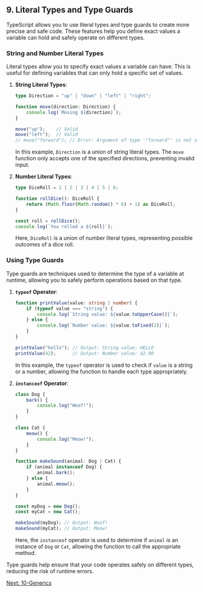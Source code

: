 ## 9. Literal Types and Type Guards

TypeScript allows you to use literal types and type guards to create more precise and safe code. These features help you define exact values a variable can hold and safely operate on different types.

### String and Number Literal Types

Literal types allow you to specify exact values a variable can have. This is useful for defining variables that can only hold a specific set of values.

1. **String Literal Types**:

   ```typescript
   type Direction = "up" | "down" | "left" | "right";

   function move(direction: Direction) {
       console.log(`Moving ${direction}`);
   }

   move("up");    // Valid
   move("left");  // Valid
   // move("forward"); // Error: Argument of type '"forward"' is not assignable to parameter of type 'Direction'.
   ```

   In this example, `Direction` is a union of string literal types. The `move` function only accepts one of the specified directions, preventing invalid input.

2. **Number Literal Types**:

   ```typescript
   type DiceRoll = 1 | 2 | 3 | 4 | 5 | 6;

   function rollDice(): DiceRoll {
       return (Math.floor(Math.random() * 6) + 1) as DiceRoll;
   }

   const roll = rollDice();
   console.log(`You rolled a ${roll}`);
   ```

   Here, `DiceRoll` is a union of number literal types, representing possible outcomes of a dice roll.

### Using Type Guards

Type guards are techniques used to determine the type of a variable at runtime, allowing you to safely perform operations based on that type.

1. **`typeof` Operator**:

   ```typescript
   function printValue(value: string | number) {
       if (typeof value === "string") {
           console.log(`String value: ${value.toUpperCase()}`);
       } else {
           console.log(`Number value: ${value.toFixed(2)}`);
       }
   }

   printValue("hello"); // Output: String value: HELLO
   printValue(42);      // Output: Number value: 42.00
   ```

   In this example, the `typeof` operator is used to check if `value` is a string or a number, allowing the function to handle each type appropriately.

2. **`instanceof` Operator**:

   ```typescript
   class Dog {
       bark() {
           console.log("Woof!");
       }
   }

   class Cat {
       meow() {
           console.log("Meow!");
       }
   }

   function makeSound(animal: Dog | Cat) {
       if (animal instanceof Dog) {
           animal.bark();
       } else {
           animal.meow();
       }
   }

   const myDog = new Dog();
   const myCat = new Cat();

   makeSound(myDog); // Output: Woof!
   makeSound(myCat); // Output: Meow!
   ```

   Here, the `instanceof` operator is used to determine if `animal` is an instance of `Dog` or `Cat`, allowing the function to call the appropriate method.

Type guards help ensure that your code operates safely on different types, reducing the risk of runtime errors.

[Next: 10-Generics](./10-Generics.md)